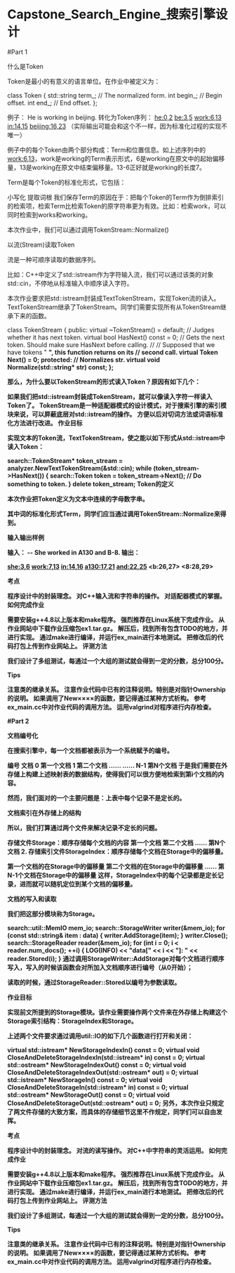 # Capstone_Search_Engine_搜索引擎设计

#Part 1

什么是Token

Token是最小的有意义的语言单位。在作业中被定义为：

class Token {
  std::string term_;  // The normalized form.
  int begin_;         // Begin offset.
  int end_;           // End offset.
};

例子：
He is working in beijing.
转化为Token序列：
<he:0,2> <be:3,5> <work:6,13> <in:14,15> <beijing:16,23>
（实际输出可能会和这个不一样，因为标准化过程的实现不唯一）

例子中的每个Token由两个部分构成：Term和位置信息。如上述序列中的<work:6,13>，work是working的Term表示形式，6是working在原文中的起始偏移量，13是working在原文中结束偏移量。13-6正好就是working的长度7。

Term是每个Token的标准化形式，它包括：

小写化
提取词根
我们保存Term的原因在于：把每个Token的Term作为倒排索引的检索项，检索Term比检索Token的原字符串更为有效。比如：检索work，可以同时检索到works和working。

本次作业中，我们可以通过调用TokenStream::Normalize()

以流(Stream)读取Token

流是一种可顺序读取的数据序列。

比如：C++中定义了std::istream作为字符输入流，我们可以通过该类的对象std::cin，不停地从标准输入中顺序读入字符。

本次作业要求把std::istream封装成TextTokenStream，实现Token流的读入。TextTokenStream继承了TokenStream。同学们需要实现所有从TokenStream继承下来的函数。

class TokenStream {
 public:
  virtual ~TokenStream() = default;  // Judges whether it has next token.
  virtual bool HasNext() const = 0;
  // Gets the next token. Should make sure HasNext before calling.
  //
  // Supposed that we have tokens "<a> <b>", this function returns <b> on its
  // second call.
  virtual Token Next() = 0;
 protected:
  // Normalizes str.
  virtual void Normalize(std::string* str) const;
};

那么，为什么要以TokenStream的形式读入Token？原因有如下几个：

如果我们把std::istream封装成TokenStream，就可以像读入字符一样读入Token了。
TokenStream是一种适配器模式的设计模式，对于搜索引擎的索引模块来说，可以屏蔽底层对std::istream的操作。
方便以后对切词方法或词语标准化方法进行改进。
作业目标

实现文本的Token流，TextTokenStream，使之能以如下形式从std::istream中读入Token：

search::TokenStream* token_stream = analyzer.NewTextTokenStream(&std::cin);
while (token_stream->HasNext()) {
  search::Token token = token_stream->Next();
  // Do something to token.
}
delete token_stream;
Token的定义

本次作业把Token定义为文本中连续的字母数字串。

其中词的标准化形式Term，同学们应当通过调用TokenStream::Normalize来得到。

输入输出样例

输入：
-- She worked in A130 and B-8.
输出：

<she:3,6> <work:7,13> <in:14,16> <a130:17,21> <and:22,25> <b:26,27> <8:28,29>

考点

程序设计中的封装理念。
对C++输入流和字符串的操作。
对适配器模式的掌握。
如何完成作业

需要安装g++4.8以上版本和make程序。
强烈推荐在Linux系统下完成作业。
从作业网站中下载作业压缩包ex1.tar.gz。
解压后，找到所有包含TODO的地方，并进行实现。
通过make进行编译，并运行ex_main进行本地测试。
把修改后的代码打包上传到作业网站上。
评测方法

我们设计了多组测试，每通过一个大组的测试就会得到一定的分数，总分100分。

Tips

注意类的继承关系。
注意作业代码中已有的注释说明。特别是对指针Ownership的说明。
如果调用了New××××的函数，要记得通过某种方式析构。
参考ex_main.cc中对作业代码的调用方法。
运用valgrind对程序进行内存检查。


#Part 2

文档编号化

在搜索引擎中，每一个文档都被表示为一个系统赋予的编号。

编号	文档
0	第一个文档
1	第二个文档
……	……
N-1	第N个文档
于是我们需要在外存储上构建上述映射表的数据结构，使得我们可以很方便地检索到第i个文档的内容。

然而，我们面对的一个主要问题是：上表中每个记录不是定长的。

文档索引在外存储上的结构

所以，我们打算通过两个文件来解决记录不定长的问题。

存储文件Storage：顺序存储每个文档的内容
第一个文档	第二个文档	……	第N个文档
2. 存储索引文件StorageIndex：顺序存储每个文档在Storage中的偏移量。

第一个文档的在Storage中的偏移量
第二个文档的在Storage中的偏移量
……
第N-1个文档在Storage中的偏移量
这样，StorageIndex中的每个记录都是定长记录，进而就可以随机定位到某个文档的偏移量。

文档的写入和读取

我们把这部分模块称为Storage。

search::util::MemIO mem_io;
search::StorageWriter writer(&mem_io);
for (const std::string& item : data) {
  writer.AddStorage(item);
}
writer.Close();
search::StorageReader reader(&mem_io);
for (int i = 0; i < reader.num_docs(); ++i) {
  LOG(INFO) << "data[" << i << "]: " << reader.Stored(i);
}
通过调用StorageWriter::AddStorage对每个文档进行顺序写入，写入的时候该函数会对所加入文档顺序进行编号（从0开始）；

读取的时候，通过StorageReader::Stored以编号为参数读取。

作业目标

实现前文所提到的Storage模块。该作业需要操作两个文件来在外存储上构建这个Storage索引结构：StorageIndex和Storage。

上述两个文件要求通过调用util::IO的如下几个函数进行打开和关闭：


virtual std::istream* NewStorageIndexIn() const = 0;
virtual void CloseAndDeleteStorageIndexIn(std::istream* in) const = 0;
virtual std::ostream* NewStorageIndexOut() const = 0;
virtual void CloseAndDeleteStorageIndexOut(std::ostream* out) = 0;
virtual std::istream* NewStorageIn() const = 0;
virtual void CloseAndDeleteStorageIn(std::istream* in) const = 0;
virtual std::ostream* NewStorageOut() const = 0;
virtual void CloseAndDeleteStorageOut(std::ostream* out) = 0;
另外，本次作业只规定了两文件存储的大致方案，而具体的存储细节这里不作规定，同学们可以自由发挥。

考点

程序设计中的封装理念。
对流的读写操作。
对C++中字符串的灵活运用。
如何完成作业

需要安装g++4.8以上版本和make程序。
强烈推荐在Linux系统下完成作业。
从作业网站中下载作业压缩包ex1.tar.gz。
解压后，找到所有包含TODO的地方，并进行实现。
通过make进行编译，并运行ex_main进行本地测试。
把修改后的代码打包上传到作业网站上。
评测方法

我们设计了多组测试，每通过一个大组的测试就会得到一定的分数，总分100分。

Tips

注意类的继承关系。
注意作业代码中已有的注释说明。特别是对指针Ownership的说明。
如果调用了New××××的函数，要记得通过某种方式析构。
参考ex_main.cc中对作业代码的调用方法。
运用valgrind对程序进行内存检查。
